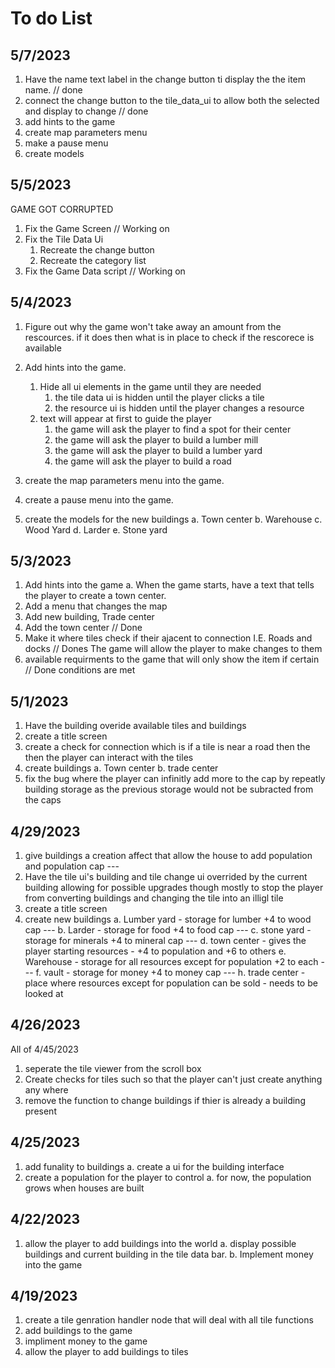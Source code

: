 # To do List

## 5/7/2023

1. Have the name text label in the change button ti display the the item name. // done
2. connect the change button to the tile_data_ui to allow both the selected and display to change // done
3. add hints to the game
4. create map parameters menu
5. make a pause menu
6. create models

## 5/5/2023

GAME GOT CORRUPTED

1. Fix the Game Screen // Working on
2. Fix the Tile Data Ui
   1. Recreate the change button
   2. Recreate the category list
3. Fix the Game Data script // Working on

## 5/4/2023

1. Figure out why the game won't take away an amount from the rescources.
if it does then what is in place to check if the rescorece is available

2. Add hints into the game.
	1. Hide all ui elements in the game until they are needed
		1. the tile data ui is hidden until the player clicks a tile
		2. the resource ui is hidden until the player changes a resource
	2. text will appear at first to guide the player
		1. the game will ask the player to find a spot for their center
		2. the game will ask the player to build a lumber mill
		3. the game will ask the player to build a lumber yard
		4. the game will ask the player to build a road
3. create the map parameters menu into the game.
4. create a pause menu into the game.

5. create the models for the new buildings
	a. Town center
	b. Warehouse
	c. Wood Yard
	d. Larder
	e. Stone yard

## 5/3/2023
1. Add hints into the game
	a. When the game starts, have a text that tells the player to create a town
		center.
2. Add a menu that changes the map
3. Add new building, Trade center
4. Add the town center // Done
5. Make it where tiles check if their ajacent to connection I.E. Roads and docks // Dones
	The game will allow the player to make changes to them
6. available requirments to the game that will only show the item if certain // Done
	conditions are met

## 5/1/2023
1. Have the building overide available tiles and buildings
2. create a title screen
3. create a check for connection which is if a tile is near a road then the
	then the player can interact with the tiles
3. create buildings
	a. Town center
	b. trade center
4. fix the bug where the player can infinitly add more to the cap by repeatly 
	building storage as the previous storage would not be subracted from the caps


## 4/29/2023

1. give buildings a creation affect that allow the house to add population and
population cap ---
2. Have the tile ui's building and tile change ui overrided by the current 
building allowing for possible upgrades though mostly to stop the player from
converting buildings and changing the tile into an illigl tile
3. create a title screen
4. create new buildings
	a. Lumber yard - storage for lumber +4 to wood cap ---
	b. Larder - storage for food +4 to food cap ---
	c. stone yard - storage for minerals +4 to mineral cap ---
	d. town center - gives the player starting resources - +4 to population and +6 to others
	e. Warehouse - storage for all resources except for population +2 to each ---
	f. vault - storage for money +4 to money cap ---
	h. trade center - place where resources except for population can be sold - needs to be looked at

## 4/26/2023

All of 4/45/2023

1. seperate the tile viewer from the scroll box
2. Create checks for tiles such so that the player can't just create anything any where
3. remove the function to change buildings if thier is already a building present

## 4/25/2023

1. add funality to buildings
	a. create a ui for the building interface
2. create a population for the player to control
	a. for now, the population grows when houses are built

## 4/22/2023

1. allow the player to add buildings into the world
	a. display possible buildings and current building in the tile data bar.
	b. Implement money into the game


## 4/19/2023

1. create a tile genration handler node that will deal with all tile functions
2. add buildings to the game
3. impliment money to the game
4. allow the player to add buildings to tiles
